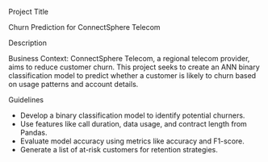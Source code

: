 Project Title 

Churn Prediction for ConnectSphere Telecom 

Description

Business Context: ConnectSphere Telecom, a regional telecom provider, aims to reduce customer churn. This project seeks to create an ANN binary classification model to predict whether a customer is likely to churn based on usage patterns and account details. 

Guidelines 

- Develop a binary classification model to identify potential churners.
- Use features like call duration, data usage, and contract length from Pandas.
- Evaluate model accuracy using metrics like accuracy and F1-score.
- Generate a list of at-risk customers for retention strategies.
